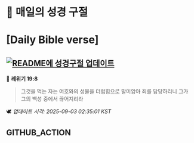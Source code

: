 # 🙏 매일의 성경 구절
# [Daily Bible verse]
## [![README에 성경구절 업데이트](https://github.com/DONGSUKA/first_test/actions/workflows/update-readme-bible.yml/badge.svg)](https://github.com/DONGSUKA/first_test/actions/workflows/update-readme-bible.yml)
<!-- START_BIBLE_VERSE -->
📖 **레위기 19:8**
> 그것을 먹는 자는 여호와의 성물을 더럽힘으로 말미암아 죄를 담당하리니 그가 그의 백성 중에서 끊어지리라

🕊️ _업데이트 시각: 2025-09-03 02:35:01 KST_
  <!-- END_BIBLE_VERSE -->
## GITHUB_ACTION
